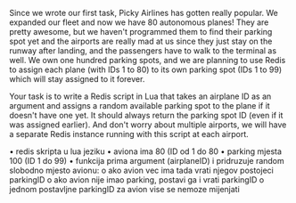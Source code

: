 Since we wrote our first task, Picky Airlines has gotten really popular. We expanded our fleet
and now we have 80 autonomous planes! They are pretty awesome, but we haven't
programmed them to find their parking spot yet and the airports are really mad at us since they
just stay on the runway after landing, and the passengers have to walk to the terminal as well.
We own one hundred parking spots, and we are planning to use Redis to assign each plane
(with IDs 1 to 80) to its own parking spot (IDs 1 to 99) which will stay assigned to it forever.

Your task is to write a Redis script in Lua that takes an airplane ID as an argument and assigns
a random available parking spot to the plane if it doesn't have one yet. It should always return
the parking spot ID (even if it was assigned earlier). And don't worry about multiple airports, we will have a separate Redis instance running with this script at each airport.


•	redis skripta u lua jeziku
•	aviona ima 80 (ID od 1 do 80
•	parking mjesta 100 (ID 1 do 99)
•	funkcija prima argument (airplaneID) i pridruzuje random slobodno mjesto avionu:
o	ako avion vec ima tada vrati njegov postojeci parkingID
o	ako avion nije imao parking, postavi ga i vrati parkingID
o	jednom postavljne parkingID za avion vise se nemoze mijenjati
